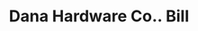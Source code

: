 ---
doi: 10.7916/D8MS550H
date_other: '1890'
date_other_textual: 1890-1899
form: printed ephemera
genre:
- Invoices
name:
- Dana Hardware Co.
object_in_context_url: https://biggert.cul.columbia.edu/items/view/ave_biggert_01781
subject_hierarchical_geographic:
- Boston, Massachusetts, United States
subject_name:
- Dana Hardware Co.
title: Dana Hardware Co.. Bill
sort_title: Dana Hardware Co.. Bill
call_number: ave_biggert_01781
coordinates:
- 42.35805555555556,-71.06361111111111
pid: ave_biggert_01781
identifiers: ave_biggert_01781
thumbnail: https://derivativo-2.library.columbia.edu/iiif/2/ldpd:490800/full/!256,256/0/native.jpg
permalink: /biggert/ave_biggert_01781/
layout: iiif-image-page
---
